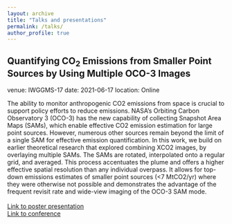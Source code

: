 ```yaml
---
layout: archive
title: "Talks and presentations"
permalink: /talks/
author_profile: true
---
```


Quantifying CO<sub>2</sub> Emissions from Smaller Point Sources by Using Multiple OCO-3 Images
---

venue: IWGGMS-17
date: 2021-06-17
location: Online

The ability to monitor anthropogenic CO2 emissions from space is crucial to support policy efforts to reduce emissions. NASA’s Orbiting Carbon Observatory 3 (OCO-3) has the new capability of collecting Snapshot Area Maps (SAMs), which enable effective CO2 emission estimation for large point sources. However, numerous other sources remain beyond the limit of a single SAM for effective emission quantification. In this work, we build on earlier theoretical research that explored combining XCO2 images, by overlaying multiple SAMs. The SAMs are rotated, interpolated onto a regular grid, and averaged. This process accentuates the plume and offers a higher effective spatial resolution than any individual overpass. It allows for top-down emissions estimates of smaller point sources (<7 MtCO2/yr) where they were otherwise not possible and demonstrates the advantage of the frequent revisit rate and wide-view imaging of the OCO-3 SAM mode.\
\
[Link to poster presentation](https://cce-datasharing.gsfc.nasa.gov/files/conference_presentations/Poster_Mastrogiacomo__99_25.pdf)\
[Link to conference](https://cce.nasa.gov/iwggms17/)
